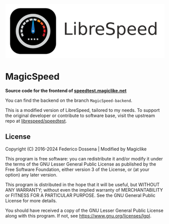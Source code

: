 ![LibreSpeed Logo](/assets/img/logod.png)

# MagicSpeed
**Source code for the frontend of [speedtest.magiclike.net](https://speedtest.magiclike.net)**

You can find the backend on the branch `MagicSpeed-backend`.

This is a modified version of LibreSpeed, tailored to my needs. To support the original developer or contribute to software base, visit the upstream repo at [librespeed/speedtest](https://github.com/librespeed/speedtest).

## License
Copyright (C) 2016-2024 Federico Dossena | Modified by Magiclike

This program is free software: you can redistribute it and/or modify
it under the terms of the GNU Lesser General Public License as published by
the Free Software Foundation, either version 3 of the License, or
(at your option) any later version.

This program is distributed in the hope that it will be useful,
but WITHOUT ANY WARRANTY; without even the implied warranty of
MERCHANTABILITY or FITNESS FOR A PARTICULAR PURPOSE.  See the
GNU General Public License for more details.

You should have received a copy of the GNU Lesser General Public License
along with this program.  If not, see <https://www.gnu.org/licenses/lgpl>.
